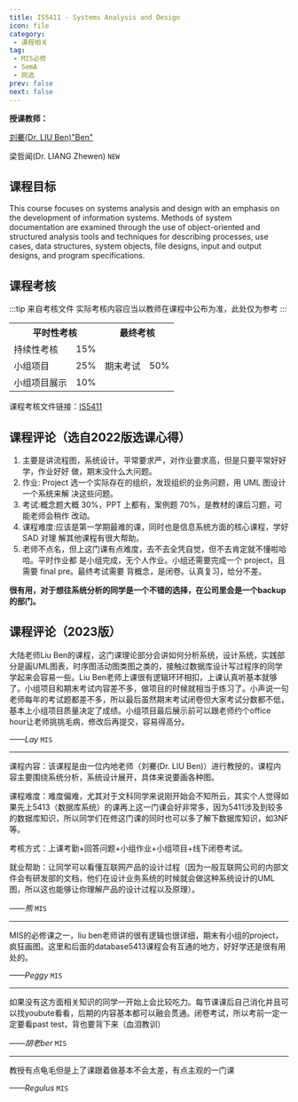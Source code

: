 ```yaml
---
title: IS5411 - Systems Analysis and Design
icon: file
category: 
 - 课程相关
tag:
 - MIS必修
 - SemA
 - 网选
prev: false
next: false
---
```


**授课教师：**

[刘騫(Dr. LIU Ben)"Ben"](https://www.cb.cityu.edu.hk/staff/qianqliu/)

梁哲闻(Dr. LIANG Zhewen) `NEW`

<!--more-->

## 课程目标

This course focuses on systems analysis and design with an emphasis on the development of information systems. Methods of system documentation are examined through the use of object-oriented and structured analysis tools and techniques for describing processes, use cases, data structures, system objects, file designs, input and output designs, and program specifications.

## 课程考核

:::tip 来自考核文件
实际考核内容应当以教师在课程中公布为准，此处仅为参考
:::

<table>
    <tr>
        <th colspan=2>
            平时性考核
        </th>
        <th colspan=2>
            最终考核
        </th>
    </tr>
    <tr>
        <td>
            持续性考核
        </td>
        <td>
            15%
        </td>
        <td rowspan=3>
            期末考试
        </td>
        <td rowspan=3>
            50%
        </td>
    </tr>
    <tr>
        <td>
            小组项目
        </td>
        <td>
            25%
        </td>
    </tr>
    <tr>
        <td>
            小组项目展示
        </td>
        <td>
            10%
        </td>
    </tr>
</table>

课程考核文件链接：[IS5411](https://www.cityu.edu.hk/catalogue/pg/202324/course/IS5411.pdf)

## 课程评论（选自2022版选课心得）

1. 主要是讲流程图，系统设计。平常要求严，对作业要求高，但是只要平常好好学，作业好好 做，期末没什么大问题。
2. 作业: Project 选一个实际存在的组织，发现组织的业务问题，用 UML 图设计一个系统来解 决这些问题。
3. 考试:概念题大概 30%，PPT 上都有，案例题 70%，是教材的课后习题，可能老师会稍作 改动。
4. 课程难度:应该是第一学期最难的课，同时也是信息系统方面的核心课程，学好 SAD 对理 解其他课程有很大帮助。
5. 老师不点名，但上这门课有点难度，去不去全凭自觉，但不去肯定就不懂啦哈哈。平时作业都 是小组完成，无个人作业。小组还需要完成一个 project，且需要 final pre。最终考试需要 背概念，是闭卷。认真复习，给分不差。

**很有用，对于想往系统分析的同学是一个不错的选择，在公司里会是一个backup的部门。**

## 课程评论（2023版）

大陆老师Liu Ben的课程，这门课理论部分会讲如何分析系统，设计系统，实践部分是画UML图表，时序图活动图类图之类的，接触过数据库设计写过程序的同学学起来会容易一些。Liu Ben老师上课很有逻辑环环相扣，上课认真听基本就够了。小组项目和期末考试内容差不多，做项目的时候就相当于练习了。小声说一句老师每年的考试题都差不多，所以最后虽然期末考试闭卷但大家考试分数都不低，基本上小组项目质量决定了成绩。小组项目最后展示前可以跟老师约个office hour让老师挑挑毛病，修改后再提交，容易得高分。

_——Lay_ `MIS`

---

课程内容：该课程是由一位内地老师（刘騫(Dr. LIU Ben)）进行教授的，课程内容主要围绕系统分析，系统设计展开，具体来说要画各种图。

课程难度：难度偏难，尤其对于文科同学来说刚开始会不知所云，其实个人觉得如果先上5413（数据库系统）的课再上这一门课会好非常多，因为5411涉及到较多的数据库知识，所以同学们在修这门课的同时也可以多了解下数据库知识，如3NF等。

考核方式：上课考勤+回答问题+小组作业+小组项目+线下闭卷考试。

就业帮助：让同学可以看懂互联网产品的设计过程（因为一般互联网公司的内部文件会有研发部的文档，他们在设计业务系统的时候就会做这种系统设计的UML图，所以这也能够让你理解产品的设计过程以及原理）。

_——熊_ `MIS`

---

MIS的必修课之一，liu ben老师讲的很有逻辑也很详细，期末有小组的project，疯狂画图。这里和后面的database5413课程会有互通的地方，好好学还是很有用处的。

_——Peggy_ `MIS`

---

如果没有这方面相关知识的同学一开始上会比较吃力。每节课课后自己消化并且可以找youbute看看，后期的内容基本都可以融会贯通。闭卷考试，所以考前一定一定要看past test，背也要背下来（血泪教训）

_——胡老ber_ `MIS`

---

教授有点龟毛但是上了课跟着做基本不会太差，有点主观的一门课

_——Regulus_ `MIS`
